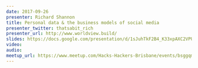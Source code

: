 ```yaml
---
date: 2017-09-26
presenter: Richard Shannon
title: Personal data & the business models of social media
presenter_twitter: thatsabit_rich
presenter_url: http://www.worldview.build/
slides: https://docs.google.com/presentation/d/1sJuhTkF2B4_K33xpAXC2VPU1gbvzkca5ACCudZFjcco/edit#slide=id.p
video:
audio:
meetup_url: https://www.meetup.com/Hacks-Hackers-Brisbane/events/bsggqmywmbjc
---
```

